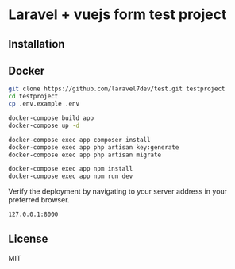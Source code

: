 # Laravel + vuejs form test project

## Installation

## Docker

```sh
git clone https://github.com/laravel7dev/test.git testproject
cd testproject
cp .env.example .env
```

```sh
docker-compose build app
docker-compose up -d
```

```sh
docker-compose exec app composer install
docker-compose exec app php artisan key:generate
docker-compose exec app php artisan migrate
```

```sh
docker-compose exec app npm install
docker-compose exec app npm run dev
```

Verify the deployment by navigating to your server address in
your preferred browser.

```sh
127.0.0.1:8000
```

## License

MIT
